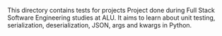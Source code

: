 This directory contains tests for projects
Project done during Full Stack Software Engineering studies at ALU. It aims to learn about unit testing, serialization, deserialization, JSON, args and kwargs in Python.

